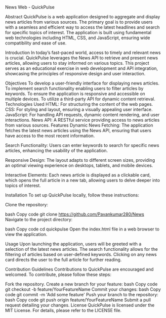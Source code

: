 News Web - QuickPulse


Abstract
QuickPulse is a web application designed to aggregate and display news articles from various sources. The primary goal is to provide users with a seamless and efficient way to access the latest headlines and search for specific topics of interest. The application is built using fundamental web technologies including HTML, CSS, and JavaScript, ensuring wide compatibility and ease of use.

Introduction
In today’s fast-paced world, access to timely and relevant news is crucial. QuickPulse leverages the News API to retrieve and present news articles, allowing users to stay informed on various topics. This project serves as an educational exercise in web development and API integration, showcasing the principles of responsive design and user interaction.

Objectives
To develop a user-friendly interface for displaying news articles.
To implement search functionality enabling users to filter articles by keywords.
To ensure the application is responsive and accessible on multiple devices.
To utilize a third-party API for dynamic content retrieval.
Technologies Used
HTML: For structuring the content of the web pages.
CSS: For styling and layout, ensuring a visually appealing user interface.
JavaScript: For handling API requests, dynamic content rendering, and user interactions.
News API: A RESTful service providing access to news articles from various sources.
Features
Dynamic News Fetching: The application fetches the latest news articles using the News API, ensuring that users have access to the most recent information.

Search Functionality: Users can enter keywords to search for specific news articles, enhancing the usability of the application.

Responsive Design: The layout adapts to different screen sizes, providing an optimal viewing experience on desktops, tablets, and mobile devices.

Interactive Elements: Each news article is displayed as a clickable card, which opens the full article in a new tab, allowing users to delve deeper into topics of interest.

Installation
To set up QuickPulse locally, follow these instructions:

Clone the repository:

bash
Copy code
git clone https://github.com/Pavankumar280/News
Navigate to the project directory:

bash
Copy code
cd quickpulse
Open the index.html file in a web browser to view the application.

Usage
Upon launching the application, users will be greeted with a selection of the latest news articles. The search functionality allows for the filtering of articles based on user-defined keywords. Clicking on any news card directs the user to the full article for further reading.

Contribution Guidelines
Contributions to QuickPulse are encouraged and welcomed. To contribute, please follow these steps:

Fork the repository.
Create a new branch for your feature:
bash
Copy code
git checkout -b feature/YourFeatureName
Commit your changes:
bash
Copy code
git commit -m 'Add some feature'
Push your branch to the repository:
bash
Copy code
git push origin feature/YourFeatureName
Submit a pull request detailing your changes.
License
QuickPulse is licensed under the MIT License. For details, please refer to the LICENSE file.
